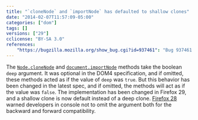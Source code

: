 ```yaml
---
title: "`cloneNode` and `importNode` has defaulted to shallow clones"
date: "2014-02-07T11:57:09-05:00"
categories: ["dom"]
tags: []
versions: ["29"]
cclicense: "BY-SA 3.0"
references:
    "https://bugzilla.mozilla.org/show_bug.cgi?id=937461": "Bug 937461 – Make cloneNode/importNode with the \"deep\" arg not passed default to shallow cloning"
---
```

The [`Node.cloneNode`](https://developer.mozilla.org/en-US/docs/Web/API/Node.cloneNode) and [`document.importNode`](https://developer.mozilla.org/en-US/docs/Web/API/document.importNode) methods take the boolean `deep` argument. It was optional in the DOM4 specification, and if omitted, these methods acted as if the value of `deep` was `true`. But this behavior has been changed in the latest spec, and if omitted, the methods will act as if the value was `false`. The implementation has been changed in Firefox 29, and a shallow clone is now default instead of a deep clone. [Firefox 28](https://www.fxsitecompat.com/en-US/docs/2013/make-sure-the-deep-argument-is-specified-for-clonenode-and-importnode/) warned developers in console not to omit the argument both for the backward and forward compatibility.
